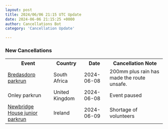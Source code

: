 ```yaml
---
layout: post
title: 2024/06/06 21:15 UTC Update
date: 2024-06-06 21:15:25 +0000
author: Cancellations Bot
category: 'Cancellation Update'

---
```


<h3>New Cancellations</h3>
<div class='hscrollable'>
<table style='width: 100%'>
    <tr>
        <th>Event</th>
        <th>Country</th>
        <th>Date</th>
        <th>Cancellation Note</th>
    </tr>
    <tr>
        <td><a href="https://www.parkrun.co.za/bredasdorp">Bredasdorp parkrun</a></td>
        <td>South Africa</td>
        <td>2024-06-08</td>
        <td>200mm plus rain has made the route unsafe.</td>
    </tr>
    <tr>
        <td>Onley parkrun</td>
        <td>United Kingdom</td>
        <td>2024-06-08</td>
        <td>Event paused</td>
    </tr>
    <tr>
        <td><a href="https://www.parkrun.ie/newbridgehouse-juniors">Newbridge House junior parkrun</a></td>
        <td>Ireland</td>
        <td>2024-06-09</td>
        <td>Shortage of volunteers</td>
    </tr>
</table>
</div>
